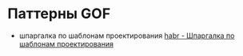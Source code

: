# Паттерны GOF

- шпаргалка по шаблонам проектирования
[habr - Шпаргалка по шаблонам проектирования](https://habr.com/ru/post/210288/)

